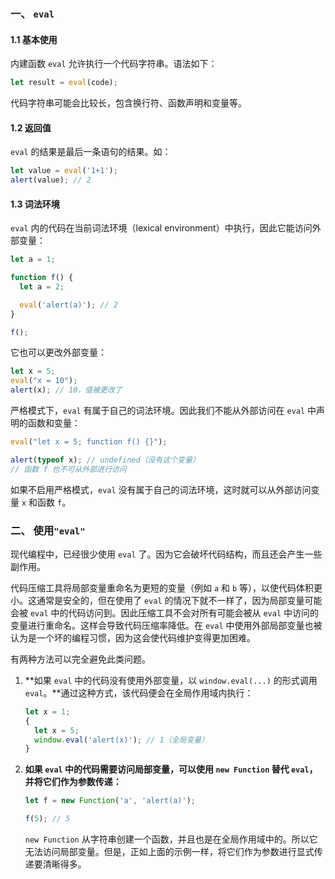 ### 一、 `eval`

#### 1.1 基本使用

内建函数 `eval` 允许执行一个代码字符串。语法如下：

```javascript
let result = eval(code);
```

代码字符串可能会比较长，包含换行符、函数声明和变量等。

#### 1.2 返回值

`eval` 的结果是最后一条语句的结果。如：

```javascript
let value = eval('1+1');
alert(value); // 2
```

#### 1.3 词法环境

`eval` 内的代码在当前词法环境（lexical environment）中执行，因此它能访问外部变量：

```javascript
let a = 1;

function f() {
  let a = 2;

  eval('alert(a)'); // 2
}

f();
```

它也可以更改外部变量：

```javascript
let x = 5;
eval("x = 10");
alert(x); // 10，值被更改了
```

严格模式下，`eval` 有属于自己的词法环境。因此我们不能从外部访问在 `eval` 中声明的函数和变量：

```javascript
eval("let x = 5; function f() {}");

alert(typeof x); // undefined（没有这个变量）
// 函数 f 也不可从外部进行访问
```

如果不启用严格模式，`eval` 没有属于自己的词法环境，这时就可以从外部访问变量 `x` 和函数 `f`。

### 二、 使用`"eval"`

现代编程中，已经很少使用 `eval` 了。因为它会破坏代码结构，而且还会产生一些副作用。

代码压缩工具将局部变量重命名为更短的变量（例如 `a` 和 `b` 等），以使代码体积更小。这通常是安全的，但在使用了 `eval` 的情况下就不一样了，因为局部变量可能会被 `eval` 中的代码访问到。因此压缩工具不会对所有可能会被从 `eval` 中访问的变量进行重命名。这样会导致代码压缩率降低。在 `eval` 中使用外部局部变量也被认为是一个坏的编程习惯，因为这会使代码维护变得更加困难。

有两种方法可以完全避免此类问题。

1. **如果 `eval` 中的代码没有使用外部变量，以 `window.eval(...)` 的形式调用 `eval`。**通过这种方式，该代码便会在全局作用域内执行：

   ```javascript
   let x = 1;
   {
     let x = 5;
     window.eval('alert(x)'); // 1（全局变量）
   }
   ```

2. **如果 `eval` 中的代码需要访问局部变量，可以使用 `new Function` 替代 `eval`，并将它们作为参数传递：**

   ```javascript
   let f = new Function('a', 'alert(a)');
   
   f(5); // 5
   ```

   `new Function` 从字符串创建一个函数，并且也是在全局作用域中的。所以它无法访问局部变量。但是，正如上面的示例一样，将它们作为参数进行显式传递要清晰得多。